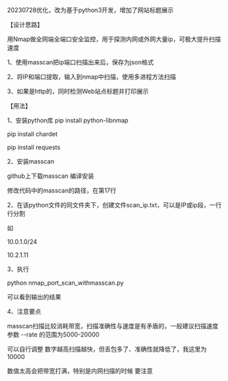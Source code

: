 20230728优化，改为基于python3开发，增加了网站标题展示

【设计思路】

用Nmap做全网端全端口安全监控，用于探测内网或外网大量ip，可极大提升扫描速度

1、使用masscan把ip端口扫描出来后，保存为json格式

2、将IP和端口提取，输入到nmap中扫描，使用多进程方法扫描

3、如果是http的，同时检测Web站点标题并打印展示


【用法】

1、安装python库
pip install python-libnmap

pip install chardet

pip install requests

2、安装masscan

github上下载masscan 编译安装

修改代码中的masscan的路径，在第17行

2、在该python文件的同文件夹下，创建文件scan_ip.txt，可以是IP或ip段，一行行分割

如

10.0.1.0/24

10.2.1.11

3、执行

python nmap_port_scan_withmasscan.py

可以看到输出的结果


4、注意要点

masscan扫描比较消耗带宽，扫描准确性与速度是有矛盾的，一般建议扫描速度参数 --rate 的范围为5000-20000

可以自行调整 数字越高扫描越快，但丢包多了、准确性就降低了，我这里为10000

数值太高会把带宽打满，特别是内网扫描的时候 要注意


